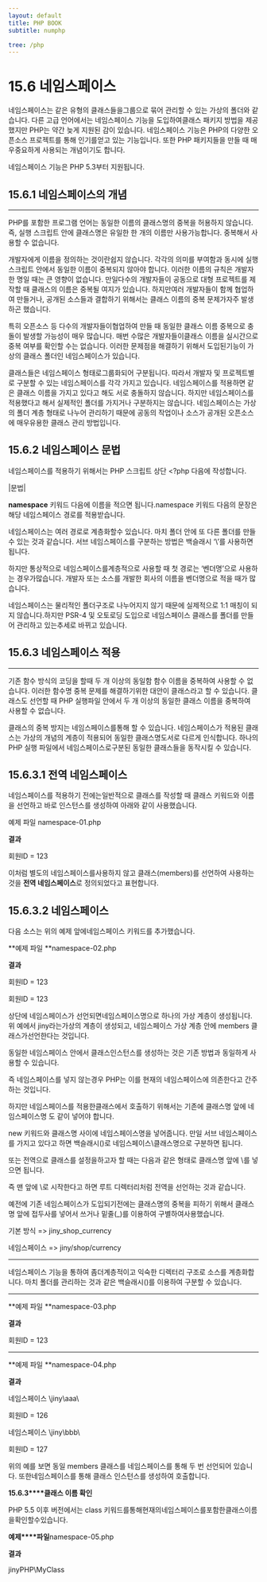 ```yaml
---
layout: default
title: PHP BOOK
subtitle: numphp

tree: /php
---
```


# 15.6 네임스페이스

 

네임스페이스는 같은 유형의 클래스들을그룹으로 묶어 관리할 수 있는 가상의 폴더와 같습니다. 다른 고급 언어에서는 네임스페이스 기능을 도입하여클래스 패키지 방법을 제공했지만 PHP는 약간 늦게 지원된 감이 있습니다. 네임스페이스 기능은 PHP의 다양한 오픈소스 프로젝트를 통해 인기를얻고 있는 기능입니다. 또한 PHP 패키지들을 만들 때 매우중요하게 사용되는 개념이기도 합니다.

 

네임스페이스 기능은 PHP 5.3부터 지원됩니다.

 

 

## 15.6.1 네임스페이스의 개념
---
 
PHP를 포함한 프로그램 언어는 동일한 이름의 클래스명의 중복을 허용하지 않습니다. 즉, 실행 스크립트 안에 클래스명은 유일한 한 개의 이름만 사용가능합니다. 중복해서 사용할 수 없습니다.

개발자에게 이름을 정의하는 것이란쉽지 않습니다. 각각의 의미를 부여함과 동시에 실행 스크립트 안에서 동일한 이름이 중복되지 않아야 합니다. 이러한 이름의 규칙은 개발자 한 명일 때는 큰 영향이 없습니다. 만일다수의 개발자들이 공동으로 대형 프로젝트를 제작할 때 클래스의 이름은 중복될 여지가 있습니다. 하지만여러 개발자들이 함께 협업하여 만들거나, 공개된 소스들과 결합하기 위해서는 클래스 이름의 중복 문제가자주 발생하곤 했습니다.

특히 오픈소스 등 다수의 개발자들이협업하여 만들 때 동일한 클래스 이름 중복으로 충돌이 발생할 가능성이 매우 많습니다. 매번 수많은 개발자들이클래스 이름을 실시간으로 중복 여부를 확인할 수는 없습니다. 이러한 문제점을 해결하기 위해서 도입된기능이 가상의 클래스 폴더인 네임스페이스가 있습니다.

클래스들은 네임스페이스 형태로그룹화되어 구분됩니다. 따라서 개발자 및 프로젝트별로 구분할 수 있는 네임스페이스를 각각 가지고 있습니다. 네임스페이스를 적용하면 같은 클래스 이름을 가지고 있다고 해도 서로 충돌하지 않습니다. 하지만 네임스페이스를 적용했다고 해서 실제적인 폴더를 가지거나 구분하지는 않습니다. 네임스페이스는 가상의 폴더 계층 형태로 나누어 관리하기 때문에 공동의 작업이나 소스가 공개된 오픈소스에 매우유용한 클래스 관리 방법입니다.

 
## 15.6.2 네임스페이스 문법

네임스페이스를 적용하기 위해서는 PHP 스크립트 상단 <?php 다음에 작성합니다.

|문법|

 

**namespace** 키워드 다음에 이름을 적으면 됩니다.namespace 키워드 다음의 문장은 해당 네임스페이스 경로를 적용받습니다.

 

네임스페이스는 여러 경로로 계층화할수 있습니다. 마치 폴더 안에 또 다른 폴더를 만들 수 있는 것과 같습니다. 서브 네임스페이스를 구분하는 방법은 백슬래시 ‘\’를 사용하면 됩니다.

 

하지만 통상적으로 네임스페이스를계층적으로 사용할 때 첫 경로는 ‘벤더명’으로 사용하는 경우가많습니다. 개발자 또는 소스를 개발한 회사의 이름을 벤더명으로 적을 때가 많습니다.

 

네임스페이스는 물리적인 폴더구조로 나누어지지 않기 때문에 실제적으로 1:1 매칭이 되지 않습니다.하지만 PSR-4 및 오토로딩 도입으로 네임스페이스 클래스를 폴더를 만들어 관리하고 있는추세로 바뀌고 있습니다.

 
## 15.6.3 네임스페이스 적용
---
기존 함수 방식의 코딩을 할때 두 개 이상의 동일함 함수 이름을 중복하여 사용할 수 없습니다. 이러한 함수명 중복 문제를 해결하기위한 대안이 클래스라고 할 수 있습니다. 클래스도 선언할 때 PHP 실행파일 안에서 두 개 이상의 동일한 클래스 이름을 중복하여 사용할 수 없습니다.

클래스의 중복 방지는 네임스페이스를통해 할 수 있습니다. 네임스페이스가 적용된 클래스는 가상의 개념의 계층이 적용되어 동일한 클래스명도서로 다르게 인식합니다. 하나의 PHP 실행 파일에서 네임스페이스로구분된 동일한 클래스들을 동작시킬 수 있습니다.

 
## 15.6.3.1 전역 네임스페이스

네임스페이스를 적용하기 전에는일반적으로 클래스를 작성할 때 클래스 키워드와 이름을 선언하고 바로 인스턴스를 생성하여 아래와 같이 사용했습니다.

예제 파일 namespace-01.php

 

**결과**

회원ID = 123

 

이처럼 별도의 네임스페이스를사용하지 않고 클래스(members)를 선언하여 사용하는 것을 **전역 네임스페이스**로 정의되었다고 표현합니다.

 
## 15.6.3.2 네임스페이스

다음 소스는 위의 예제 앞에네임스페이스 키워드를 추가했습니다.

 

**예제 파일 **namespace-02.php

 

**결과**

회원ID = 123

회원ID = 123

 

상단에 네임스페이스가 선언되면네임스페이스명으로 하나의 가상 계층이 생성됩니다. 위 예에서 jiny라는가상의 계층이 생성되고, 네임스페이스 가상 계층 안에 members 클래스가선언한다는 것입니다.

 

동일한 네임스페이스 안에서 클래스인스턴스를 생성하는 것은 기존 방법과 동일하게 사용할 수 있습니다.

 

 

즉 네임스페이스를 넣지 않는경우 PHP는 이를 현재의 네임스페이스에 의존한다고 간주하는 것입니다.

 

하지만 네임스페이스를 적용한클래스에서 호출하기 위해서는 기존에 클래스명 앞에 네임스페이스명 도 같이 넣어야 합니다.

 

 

new 키워드와 클래스명 사이에 네임스페이스명을 넣어줍니다. 만일 서브 네임스페이스를 가지고 있다고 하면 백슬래시(\)로 네임스페이스\클래스명으로 구분하면 됩니다.

 

또는 전역으로 클래스를 설정을하고자 할 때는 다음과 같은 형태로 클래스명 앞에 \를 넣으면 됩니다.

 

즉 맨 앞에 \로 시작한다고 하면 루트 디렉터리처럼 전역을 선언하는 것과 같습니다.

 

예전에 기존 네임스페이스가 도입되기전에는 클래스명의 중복을 피하기 위해서 클래스명 앞에 접두사를 넣어서 쓰거나 밑줄(_)를 이용하여 구별하여사용했습니다.

 

기본 방식 =>    jiny_shop_currency   

네임스페이스 => jiny/shop/currency 

** **

네임스페이스 기능을 통하여 좀더계층적이고 익숙한 디렉터리 구조로 소스를 계층화합니다. 마치 폴더를 관리하는 것과 같은 백슬래시(\)를 이용하여 구분할 수 있습니다.

** **

**예제 파일 **namespace-03.php

 

**결과**

회원ID = 123

** **

**예제 파일 **namespace-04.php

 

**결과**

네임스페이스 \jiny\aaa\

회원ID = 126

네임스페이스 \jiny\bbb\

회원ID = 127

 

위의 예를 보면 동일 members 클래스를 네임스페이스를 통해 두 번 선언되어 있습니다. 또한네임스페이스를 통해 클래스 인스턴스를 생성하여 호출합니다. 

 

**15.6.3****클래스 이름 확인**

PHP 5.5 이후 버전에서는 class 키워드를통해현재의네임스페이스를포함한클래스이름을확인할수있습니다.

 

**예제****파일**namespace-05.php

 

**결과**

jinyPHP\MyClass


